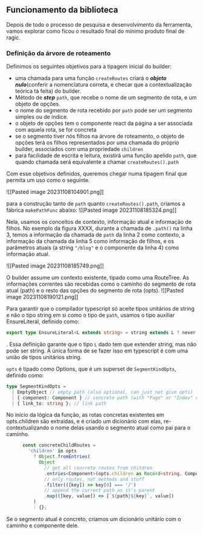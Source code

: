 ## Funcionamento da biblioteca
Depois de todo o processo de pesquisa e desenvolvimento da ferramenta, vamos explorar como ficou o resultado final do mínimo produto final de ragic.

### Definição da árvore de roteamento
Definimos os seguintes objetivos para a tipagem inicial do builder:

- uma chamada para uma função `createRoutes` criará o ***objeto nulo***(conferir a nomenclatura correta, e checar que a contextualização teórica tá feita) do builder.
- Método de ***step*** `path`, que recebe o nome de um segmento de rota, e um objeto de opções.
- o nome do segmento de rota recebido por `path` pode ser um segmento simples ou de índice.
- o objeto de opções tem o componente react da página a ser associada com aquela rota, se for concreta
- se o segmento tiver nós filhos na árvore de roteamento, o objeto de opções terá os filhos representados por uma chamada do próprio builder, associados com uma propriedade `children`
- para facilidade de escrita e leitura, existirá uma função apelido `path`, que quando chamada será equivalente a chamar `createRoutes().path`

Com esse objetivos definidos, queremos chegar numa tipagem final que permita um uso como o seguinte.

![[Pasted image 20231108104901.png]]

para a construção tanto de `path` quanto `createRoutes().path`, criamos a fábrica `makePathFunc` abaixo:
![[Pasted image 20231108185324.png]]

Nela, usamos os conceitos de contexto, informação atual e informação de filhos. No exemplo da figura XXXX, durante a chamada de `.path()`  na linha 3, temos a informação da chamada de `path` da linha 2 como contexto, a informação da chamada da linha 5 como informação de filhos, e os parâmetros atuais (a string `"/blog"` e o componente da linha 4) como informação atual.

![[Pasted image 20231108185749.png]]

O builder assume um contexto existente, tipado como uma RouteTree. As informações correntes são recebidas como o caminho do segmento de rota atual (path) e o resto das opções do segmento de rota (opts).
![[Pasted image 20231108190121.png]]

Para garantir que o compilador typescript só aceite tipos unitários de string e não o tipo string em si como o tipo de `path`, usamos o tipo auxiliar EnsureLiteral, definido como:

```ts
export type EnsureLiteral<L extends string> = string extends L ? never : string;
```

. Essa definição garante que o tipo `L` dado tem que extender string, mas não pode ser string. A única forma de se fazer isso em typescript é com uma união de tipos unitários string.

`opts` é tipado como Options, que é um superset de `SegmentKindOpts`, definido como:

```ts
type SegmentKindOpts =
  | EmptyObject // empty path (also optional, can just not give opts)
  | { component: Component } // concrete path (with "Page" or "Index" component)
  | { link_to: string }; // link path
```

No início da lógica da função, as rotas concretas existentes em opts.children são extraídas, e é criado um dicionário com elas, re-contextualizando o nome delas usando o segmento atual como pai para o caminho.
```ts
      const concreteChildRoutes =
        'children' in opts
          ? Object.fromEntries(
            Object
              // get all concrete routes from children
              .entries<Component>(opts.children as Record<string, Component>)
              // only routes, not methods and stuff
              .filter(([key]) => key[0] === '/')
              // append the current path as it's parent
              .map(([key, value]) => [`${path}${key}`, value])
          )
          : {};
```

Se o segmento atual é concreto, criamos um dicionário unitário com o caminho e componente dele.
